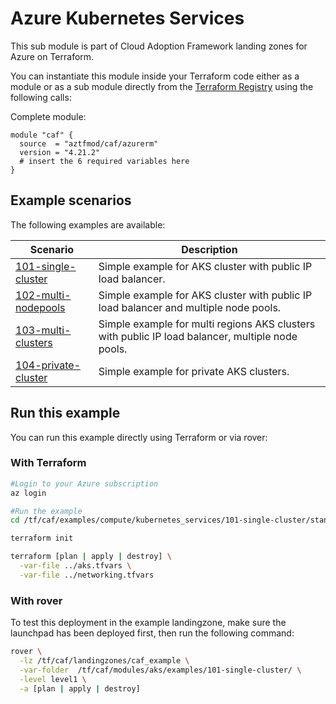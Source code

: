 # Azure Kubernetes Services

This sub module is part of Cloud Adoption Framework landing zones for Azure on Terraform.

You can instantiate this module inside your Terraform code either as a module or as a sub module directly from the [Terraform Registry](https://registry.terraform.io/modules/aztfmod/caf/azurerm/latest) using the following calls:

Complete module:
```hcl
module "caf" {
  source  = "aztfmod/caf/azurerm"
  version = "4.21.2"
  # insert the 6 required variables here
}
```
## Example scenarios

The following examples are available:

| Scenario                                     | Description                                                                                      |
|----------------------------------------------|--------------------------------------------------------------------------------------------------|
| [101-single-cluster](./101-single-cluster)   | Simple example for AKS cluster with public IP load balancer.                                     |
| [102-multi-nodepools](./102-multi-nodepools) | Simple example for AKS cluster with public IP load balancer and multiple node pools.             |
| [103-multi-clusters](./103-multi-clusters)   | Simple example for multi regions AKS clusters with public IP load balancer, multiple node pools. |
| [104-private-cluster](./104-private-cluster) | Simple example for private AKS clusters.                                                         |

## Run this example

You can run this example directly using Terraform or via rover:

### With Terraform

```bash
#Login to your Azure subscription
az login

#Run the example
cd /tf/caf/examples/compute/kubernetes_services/101-single-cluster/standalone

terraform init

terraform [plan | apply | destroy] \
  -var-file ../aks.tfvars \
  -var-file ../networking.tfvars
```

### With rover

To test this deployment in the example landingzone, make sure the launchpad has been deployed first, then run the following command:

```bash
rover \
  -lz /tf/caf/landingzones/caf_example \
  -var-folder  /tf/caf/modules/aks/examples/101-single-cluster/ \
  -level level1 \
  -a [plan | apply | destroy]
```
